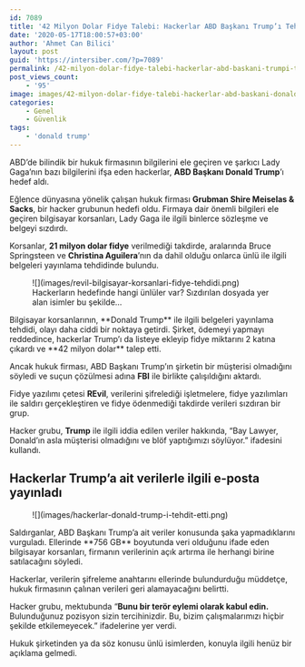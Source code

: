 ```yaml
---
id: 7089
title: '42 Milyon Dolar Fidye Talebi: Hackerlar ABD Başkanı Trump’ı Tehdit Etti'
date: '2020-05-17T18:00:57+03:00'
author: 'Ahmet Can Bilici'
layout: post
guid: 'https://intersiber.com/?p=7089'
permalink: /42-milyon-dolar-fidye-talebi-hackerlar-abd-baskani-trumpi-tehdit-etti/
post_views_count:
    - '95'
image: images/42-milyon-dolar-fidye-talebi-hackerlar-abd-baskani-donald-trump-i-tehdit-etti.jpg
categories:
    - Genel
    - Güvenlik
tags:
    - 'donald trump'
---
```


ABD’de bilindik bir hukuk firmasının bilgilerini ele geçiren ve şarkıcı Lady Gaga’nın bazı bilgilerini ifşa eden hackerlar, **ABD Başkanı Donald Trump**’ı hedef aldı.

Eğlence dünyasına yönelik çalışan hukuk firması **Grubman Shire Meiselas &amp; Sacks**, bir hacker grubunun hedefi oldu. Firmaya dair önemli bilgileri ele geçiren bilgisayar korsanları, Lady Gaga ile ilgili binlerce sözleşme ve belgeyi sızdırdı.

Korsanlar, **21 milyon dolar fidye** verilmediği takdirde, aralarında Bruce Springsteen ve **Christina Aguilera**’nın da dahil olduğu onlarca ünlü ile ilgili belgeleri yayınlama tehdidinde bulundu.

<figure class="wp-block-image size-large">![](images/revil-bilgisayar-korsanlari-fidye-tehdidi.png)<figcaption>Hackerların hedefinde hangi ünlüler var? Sızdırılan dosyada yer alan isimler bu şekilde…</figcaption></figure>Bilgisayar korsanlarının, **Donald Trump** ile ilgili belgeleri yayınlama tehdidi, olayı daha ciddi bir noktaya getirdi. Şirket, ödemeyi yapmayı reddedince, hackerlar Trump’ı da listeye ekleyip fidye miktarını 2 katına çıkardı ve **42 milyon dolar** talep etti.

Ancak hukuk firması, ABD Başkanı Trump’ın şirketin bir müşterisi olmadığını söyledi ve suçun çözülmesi adına **FBI** ile birlikte çalışıldığını aktardı.

Fidye yazılımı çetesi **REvil**, verilerini şifrelediği işletmelere, fidye yazılımları ile saldırı gerçekleştiren ve fidye ödenmediği takdirde verileri sızdıran bir grup.

Hacker grubu, **Trump** ile ilgili iddia edilen veriler hakkında, “Bay Lawyer, Donald’ın asla müşterisi olmadığını ve blöf yaptığımızı söylüyor.” ifadesini kullandı.

## Hackerlar Trump’a ait verilerle ilgili e-posta yayınladı

<figure class="wp-block-image size-large">![](images/hackerlar-donald-trump-i-tehdit-etti.png)</figure>Saldırganlar, ABD Başkanı Trump’a ait veriler konusunda şaka yapmadıklarını vurguladı. Ellerinde **756 GB** boyutunda veri olduğunu ifade eden bilgisayar korsanları, firmanın verilerinin açık artırma ile herhangi birine satılacağını söyledi.

Hackerlar, verilerin şifreleme anahtarını ellerinde bulundurduğu müddetçe, hukuk firmasının çalınan verileri geri alamayacağını belirtti.

Hacker grubu, mektubunda “**Bunu bir terör eylemi olarak kabul edin.** Bulunduğunuz pozisyon sizin tercihinizdir. Bu, bizim çalışmalarımızı hiçbir şekilde etkilemeyecek.” ifadelerine yer verdi.

Hukuk şirketinden ya da söz konusu ünlü isimlerden, konuyla ilgili henüz bir açıklama gelmedi.
